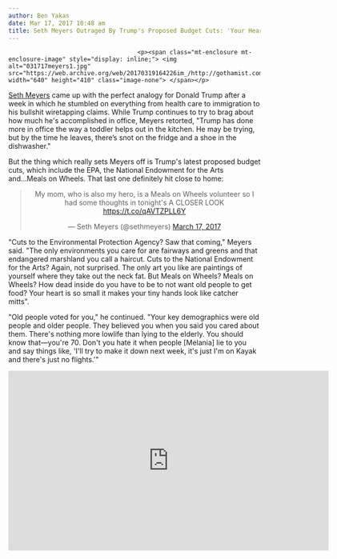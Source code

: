 ```yaml
---
author: Ben Yakas
date: Mar 17, 2017 10:48 am
title: Seth Meyers Outraged By Trump's Proposed Budget Cuts: 'Your Heart Is So Small...'
---
```


	
										<p><span class="mt-enclosure mt-enclosure-image" style="display: inline;"> <img alt="031717meyers1.jpg" src="https://web.archive.org/web/20170319164226im_/http://gothamist.com/attachments/byakas/031717meyers1.jpg" width="640" height="410" class="image-none"> </span></p>

<p><a href="https://web.archive.org/web/20170319164226/http://gothamist.com/tags/sethmeyers">Seth Meyers</a> came up with the perfect analogy for Donald Trump after a week in which he stumbled on everything from health care to immigration to his bullshit wiretapping claims. While Trump continues to try to brag about how much he&apos;s accomplished in office, Meyers retorted, &quot;Trump has done more in office the way a toddler helps out in the kitchen. He may be trying, but by the time he leaves, there&#x2019;s snot on the fridge and a shoe in the dishwasher.&quot;</p>

<p>But the thing which really sets Meyers off is Trump&apos;s latest proposed budget cuts, which include the EPA, the National Endowment for the Arts and...Meals on Wheels. That last one definitely hit close to home:</p>

<center><blockquote class="twitter-tweet" data-lang="en"><p lang="en" dir="ltr">My mom, who is also my hero, is a Meals on Wheels volunteer so I had some thoughts in tonight&apos;s A CLOSER LOOK <a href="https://web.archive.org/web/20170319164226/https://t.co/qAVTZPLL6Y">https://t.co/qAVTZPLL6Y</a></p>&#x2014; Seth Meyers (@sethmeyers) <a href="https://web.archive.org/web/20170319164226/https://twitter.com/sethmeyers/status/842554812893974528">March 17, 2017</a></blockquote>
<script async src="//web.archive.org/web/20170319164226js_/http://platform.twitter.com/widgets.js" charset="utf-8"></script></center>

<p>&quot;Cuts to the Environmental Protection Agency? Saw that coming,&quot; Meyers said. &quot;The only environments you care for are fairways and greens and that endangered marshland you call a haircut. Cuts to the National Endowment for the Arts? Again, not surprised. The only art you like are paintings of yourself where they take out the neck fat. But Meals on Wheels? Meals on Wheels? How dead inside do you have to be to not want old people to get food? Your heart is so small it makes your tiny hands look like catcher mitts&quot;.</p>

<p>&quot;Old people voted for you,&quot; he continued. &quot;Your key demographics were old people and older people. They believed you when you said you cared about them. There&apos;s nothing more lowlife than lying to the elderly. You should know that&#x2014;you&apos;re 70. Don&apos;t you hate it when people [Melania] lie to you and say things like, &apos;I&apos;ll try to make it down next week, it&apos;s just I&apos;m on Kayak and there&apos;s just no flights.&apos;&quot;</p>

<p><iframe width="640" height="360" src="https://web.archive.org/web/20170319164226if_/https://www.youtube.com/embed/sIQ4ng0e1GU" frameborder="0" allowfullscreen></iframe></p>					
										
									
				